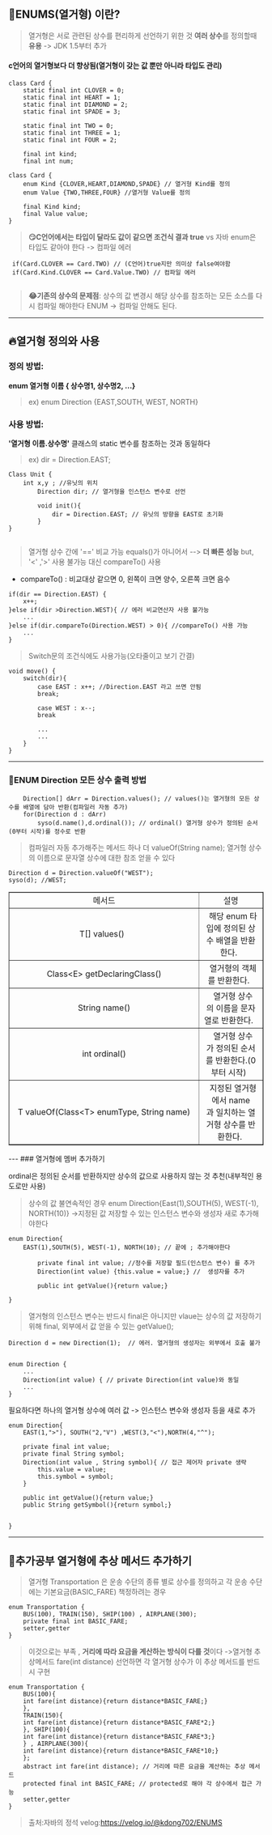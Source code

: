 ## 🤗ENUMS(열거형) 이란?

> 열거형은 서로 관련된 상수를 편리하게 선언하기 위한 것
**여러 상수**를 정의할때 **유용** -> JDK 1.5부터 추가

#### c언어의 열거형보다 더 향상됨(열거형이 갖는 값 뿐만 아니라 타입도 관리)
```
class Card {
    static final int CLOVER = 0;
    static final int HEART = 1;
    static final int DIAMOND = 2;
    static final int SPADE = 3; 
        
    static final int TWO = 0;
    static final int THREE = 1;
    static final int FOUR = 2; 
        
    final int kind;
    final int num;
```

```
class Card {
    enum Kind {CLOVER,HEART,DIAMOND,SPADE} // 열거형 Kind를 정의
    enum Value {TWO,THREE,FOUR} //열거형 Value를 정의
    
    final Kind kind;
    final Value value;
}
```

>**😏C언어에서는 타입이 달라도 값이 같으면 조건식 결과 true**
vs 자바 enum은 타입도 같아야 한다 -> 컴파일 에러

```
 if(Card.CLOVER == Card.TWO) // (C언어)true지만 의미상 false여야함
 if(Card.Kind.CLOVER == Card.Value.TWO) // 컴파일 에러
 
```
>**😂기존의 상수의 문제점**: 
상수의 값 변경시 해당 상수를 참조하는 모든 소스를 다시 컴파일 해야한다
ENUM -> 컴파일 안해도 된다.

---
## 🔥열거형 정의와 사용

### 정의 방법:
**enum 열거형 이름 { 상수명1, 상수명2, ...}**
>ex) enum Direction {EAST,SOUTH, WEST, NORTH}

### 사용 방법:
**'열거형 이름.상수명'**
클래스의 static 변수를 참조하는 것과 동일하다
>ex) dir = Direction.EAST;

```
Class Unit {
	int x,y ; //유닛의 위치
    	Direction dir; // 열거형을 인스턴스 변수로 선언
    
    	void init(){
    		dir = Direction.EAST; // 유닛의 방향을 EAST로 초기화
    	}
}
        
```

>열거형 상수 간에 '==' 비교 가능 equals()가 아니어서 --> **더 빠른 성능**
but, '<' ,'>' 사용 불가능 대신 compareTo() 사용
* compareTo() : 비교대상 같으면 0, 왼쪽이 크면 양수, 오른쪽 크면 음수

```
if(dir == Direction.EAST) {
	x++;
}else if(dir >Direction.WEST){ // 에러 비교연산자 사용 불가능
	...
}else if(dir.compareTo(Direction.WEST) > 0){ //compareTo() 사용 가능
	...
}
```

>Switch문의 조건식에도 사용가능(오타줄이고 보기 간결)

```
void move() {
	switch(dir){
    	case EAST : x++; //Direction.EAST 라고 쓰면 안됨
        break;
        
        case WEST : x--;
        break
        
        ...
        ...
    }
}
```
---
### 🎈ENUM Direction 모든 상수 출력 방법

```
	Direction[] dArr = Direction.values(); // values()는 열거형의 모든 상수를 배열에 담아 반환(컴파일러 자동 추가)
    for(Direction d : dArr)
    	syso(d.name(),d.ordinal()); // ordinal() 열거형 상수가 정의된 순서(0부터 시작)를 정수로 반환
```


>컴파일러 자동 추가해주는 메서드 하나 더 valueOf(String name);
열거형 상수의 이름으로 문자열 상수에 대한 참조 얻을 수 있다

```
Direction d = Direction.valueOf("WEST");
syso(d); //WEST;

```


<table style="border-collapse: collapse; width: 100%;" border="1" data-ke-align="alignLeft">
<tbody>
<tr>
<td style="width: 50%; text-align: center;">메서드</td>
<td style="width: 50%; text-align: center;">설명</td>
</tr>
<tr>
<td style="width: 50%; text-align: center;">T[]&nbsp;values()&nbsp;&nbsp;</td>
<td style="width: 50%; text-align: center;">&nbsp;&nbsp;해당&nbsp;enum&nbsp;타입에&nbsp;정의된&nbsp;상수&nbsp;배열을&nbsp;반환한다.&nbsp;&nbsp;</td>
</tr>
<tr>
<td style="width: 50%; text-align: center;">&nbsp;&nbsp;Class&lt;E&gt;&nbsp;getDeclaringClass()&nbsp;&nbsp;</td>
<td style="width: 50%; text-align: center;">&nbsp;&nbsp;열거형의&nbsp;객체를&nbsp;반환한다.&nbsp;&nbsp;</td>
</tr>
<tr>
<td style="width: 50%; text-align: center;">&nbsp;&nbsp;String&nbsp;name()&nbsp;&nbsp;</td>
<td style="width: 50%; text-align: center;">&nbsp;&nbsp;열거형&nbsp;상수의&nbsp;이름을&nbsp;문자열로&nbsp;반환한다.&nbsp;&nbsp;</td>
</tr>
<tr>
<td style="width: 50%; text-align: center;">&nbsp;&nbsp;int&nbsp;ordinal()&nbsp;&nbsp;</td>
<td style="width: 50%; text-align: center;">&nbsp;&nbsp;열거형&nbsp;상수가&nbsp;정의된&nbsp;순서를&nbsp;반환한다.(0부터&nbsp;시작)&nbsp;&nbsp;</td>
</tr>
<tr>
<td style="width: 50%; text-align: center;">&nbsp;&nbsp;T&nbsp;valueOf(Class&lt;T&gt;&nbsp;enumType,&nbsp;String&nbsp;name)&nbsp;&nbsp;</td>
<td style="width: 50%; text-align: center;">&nbsp;&nbsp;지정된&nbsp;열거형에서&nbsp;name과&nbsp;일치하는&nbsp;열거형&nbsp;상수를&nbsp;반환한다.&nbsp;</td>
</tr>
</tbody>
</table>
---
### 열거형에 멤버 추가하기

ordinal은 정의된 순서를 반환하지만 상수의 값으로 사용하지 않는 것 추천(내부적인 용도로만 사용)
>상수의 값 불연속적인 경우
enum Direction{East(1),SOUTH(5), WEST(-1), NORTH(10)}
->지정된 값 저장할 수 있는 인스턴스 변수와 생성자 새로 추가해야한다

```
enum Direction{
	EAST(1),SOUTH(5), WEST(-1), NORTH(10); // 끝에 ; 추가해야한다
    
    	private final int value; //정수를 저장할 필드(인스턴스 변수) 를 추가
    	Direction(int value) {this.value = value;} //  생성자를 추가
    
    	public int getValue(){return value;}
    
}
```

> 열거형의 인스턴스 변수는 반드시 final은 아니지만 vlaue는 상수의 값 저장하기 위해 final,
외부에서 값 얻을 수 있는 getValue();

```
Direction d = new Direction(1);  // 에러. 열거형의 생성자는 외부에서 호출 불가
    
```

```
enum Direction {
    ...
    Direction(int value) { // private Direction(int value)와 동일
    ...
}
```

필요하다면 하나의 열거형 상수에 여러 값 -> 인스턴스 변수와 생성자 등을 새로 추가
```
enum Direction{
    EAST(1,">"), SOUTH("2,"V") ,WEST(3,"<"),NORTH(4,"^");
    
    private final int value;
    private final String symbol;
    Direction(int value , String symbol){ // 접근 제어자 private 생략
    	this.value = value;
        this.symbol = symbol;
    }
    
    public int getValue(){return value;}
    public String getSymbol(){return symbol;}
    
	
}
```
---
## 🤑추가공부 열거형에 추상 메서드 추가하기

>열거형 Transportation 은 운송 수단의 종류 별로 상수를 정의하고 
각 운송 수단에는 기본요금(BASIC_FARE) 책정하려는 경우

```
enum Transportation {
    BUS(100), TRAIN(150), SHIP(100) , AIRPLANE(300);
    private final int BASIC_FARE;
    setter,getter
}
```

> 이것으로는 부족  , **거리에 따라 요금을 계산하는 방식이 다를 것**이다
->열거형 추상메서드 fare(int distance) 선언하면 각 열거형 상수가 이 추상 메서드를 반드시 구현

```
enum Transportation {
    BUS(100){
    int fare(int distance){return distance*BASIC_FARE;}
    },
    TRAIN(150){
    int fare(int distance){return distance*BASIC_FARE*2;}
    }, SHIP(100){
    int fare(int distance){return distance*BASIC_FARE*3;}
    } , AIRPLANE(300){
    int fare(int distance){return distance*BASIC_FARE*10;}
    };
    abstract int fare(int distance); // 거리에 따른 요금을 계산하는 추상 메서드
    protected final int BASIC_FARE; // protected로 해야 각 상수에서 접근 가능
    setter,getter
}
```

>출처:자바의 정석
velog:https://velog.io/@kdong702/ENUMS


